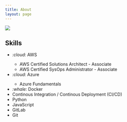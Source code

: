 ```yaml
---
title: About
layout: page
---
```

<img class="profile-img" src="../assets/images/avatar.JPG">


<h2>Skills</h2>

<ul class="skill-list">
	<li><i class="li-icon">:cloud:</i> AWS</li>
	<ul>
		<li>AWS Certified Solutions Architect - Associate</li>
		<li>AWS Certified SysOps Administrator - Associate</li>
	</ul>
	<li><i class="li-icon">:cloud:</i> Azure</li>
	<ul>
		<li>Azure Fundamentals</li>
	</ul>
	<li><i class="li-icon">:whale:</i> Docker</li>
	<li>Continous Integration / Continous Deployment (CI/CD)</li>
	<li>Python</li>
	<li>JavaScript</li>
	<li>GitLab</li>
	<li>Git</li>
</ul>
